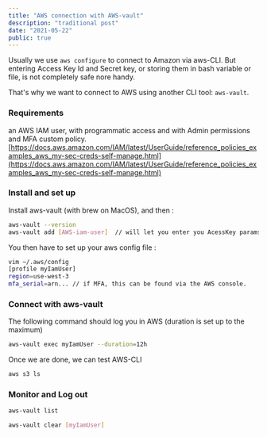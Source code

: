 ```yaml
---
title: "AWS connection with AWS-vault"
description: "traditional post"
date: "2021-05-22"
public: true
---
```


Usually we use ```aws configure``` to connect to Amazon via aws-CLI. But entering Access Key Id and Secret key, or storing them in bash variable or file, is not completely safe nore handy. 

That's why we want to connect to AWS using another CLI tool: ```aws-vault```.

### Requirements

an AWS IAM user, with programmatic access and with Admin permissions and MFA custom policy.
[https://docs.aws.amazon.com/IAM/latest/UserGuide/reference_policies_examples_aws_my-sec-creds-self-manage.html](https://docs.aws.amazon.com/IAM/latest/UserGuide/reference_policies_examples_aws_my-sec-creds-self-manage.html)

### Install and set up

Install aws-vault (with brew on MacOS), and then :

```bash
aws-vault --version
aws-vault add [AWS-iam-user]  // will let you enter you AcessKey params
```

You then have to set up your aws config file :
```bash
vim ~/.aws/config
[profile myIamUser]
region=use-west-3
mfa_serial=arn... // if MFA, this can be found via the AWS console.
```

### Connect with aws-vault

The following command should log you in AWS (duration is set up to the maximum)
```bash
aws-vault exec myIamUser --duration=12h
```

Once we are done, we can test AWS-CLI
```bash
aws s3 ls
```

### Monitor and Log out

```bash
aws-vault list

aws-vault clear [myIamUser]
```
